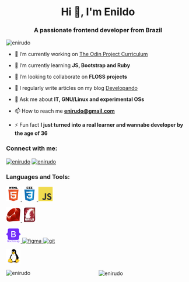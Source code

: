 <h1 align="center">Hi 👋, I'm Enildo</h1>
<h3 align="center">A passionate frontend developer from Brazil</h3>

<p align="left"> <img src="https://komarev.com/ghpvc/?username=enirudo&label=Profile%20views&color=0e75b6&style=flat" alt="enirudo" /> </p>

- 🔭 I’m currently working on [The Odin Project Curriculum](https://www.theodinproject.com/)

- 🌱 I’m currently learning **JS, Bootstrap and Ruby**

- 👯 I’m looking to collaborate on **FLOSS projects**

- 📝 I regularly write articles on my blog [Developando](https://enirudo.wordpress.com)

- 💬 Ask me about **IT, GNU/Linux and experimental OSs**

- 📫 How to reach me **enirudo@gmail.com**

- ⚡ Fun fact **I just turned into a real learner and wannabe developer by the age of 36**

<h3 align="left">Connect with me:</h3>
<p align="left">
<a href="https://twitter.com/enirudo" target="blank"><img align="center" src="https://raw.githubusercontent.com/rahuldkjain/github-profile-readme-generator/master/src/images/icons/Social/twitter.svg" alt="enirudo" height="30" width="40" /></a>
<a href="https://linkedin.com/in/enirudo" target="blank"><img align="center" src="https://raw.githubusercontent.com/rahuldkjain/github-profile-readme-generator/master/src/images/icons/Social/linked-in-alt.svg" alt="enirudo" height="30" width="40" /></a>
</p>

<h3 align="left">Languages and Tools:</h3>
<p align="left"> 
<a href="https://www.w3.org/html/" target="_blank" rel="noreferrer"> <img src="https://raw.githubusercontent.com/devicons/devicon/master/icons/html5/html5-original-wordmark.svg" alt="html5" width="40" height="40"/> </a> 
<a href="https://www.w3schools.com/css/" target="_blank" rel="noreferrer"> <img src="https://raw.githubusercontent.com/devicons/devicon/master/icons/css3/css3-original-wordmark.svg" alt="css3" width="40" height="40"/> </a> 
<a href="https://developer.mozilla.org/en-US/docs/Web/JavaScript" target="_blank" rel="noreferrer"> <img src="https://raw.githubusercontent.com/devicons/devicon/master/icons/javascript/javascript-original.svg" alt="javascript" width="40" height="40"/> </a> 
</p>
<p align="left">
<a href="https://www.ruby-lang.org/en/" target="_blank" rel="noreferrer"> <img src="https://raw.githubusercontent.com/devicons/devicon/master/icons/ruby/ruby-original.svg" alt="ruby" width="40" height="40"/> </a> 
<a href="https://rubyonrails.org" target="_blank" rel="noreferrer"> <img src="https://raw.githubusercontent.com/devicons/devicon/master/icons/rails/rails-original-wordmark.svg" alt="rails" width="40" height="40"/> </a> 

</p>

<p align="left">
<a href="https://getbootstrap.com" target="_blank" rel="noreferrer"> <img src="https://raw.githubusercontent.com/devicons/devicon/master/icons/bootstrap/bootstrap-plain-wordmark.svg" alt="bootstrap" width="40" height="40"/> </a> <a href="https://www.figma.com/" target="_blank" rel="noreferrer"> <img src="https://www.vectorlogo.zone/logos/figma/figma-icon.svg" alt="figma" width="40" height="40"/> </a> <a href="https://git-scm.com/" target="_blank" rel="noreferrer"> <img src="https://www.vectorlogo.zone/logos/git-scm/git-scm-icon.svg" alt="git" width="40" height="40"/> </a> 

<a href="https://www.linux.org/" target="_blank" rel="noreferrer"> <img src="https://raw.githubusercontent.com/devicons/devicon/master/icons/linux/linux-original.svg" alt="linux" width="40" height="40"/> </a> 
</p>

<p align="center"><img align="left" src="https://github-readme-stats.vercel.app/api/top-langs?username=enirudo&show_icons=true&locale=en&layout=compact" alt="enirudo" /></p>
<p align="center">&nbsp;<img align="center" src="https://github-readme-stats.vercel.app/api?username=enirudo&show_icons=true&locale=en" alt="enirudo" /></p>


